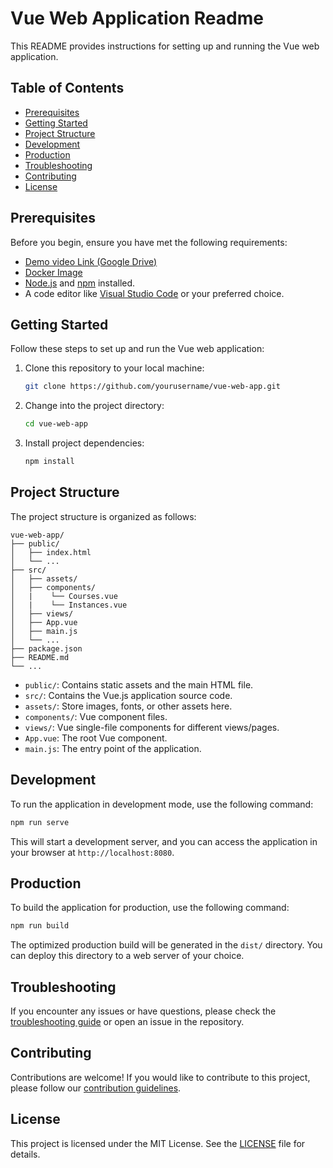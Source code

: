 # Vue Web Application Readme

This README provides instructions for setting up and running the Vue web application.

## Table of Contents

- [Prerequisites](#prerequisites)
- [Getting Started](#getting-started)
- [Project Structure](#project-structure)
- [Development](#development)
- [Production](#production)
- [Troubleshooting](#troubleshooting)
- [Contributing](#contributing)
- [License](#license)

## Prerequisites

Before you begin, ensure you have met the following requirements:
- [Demo video Link (Google Drive)](https://drive.google.com/file/d/11rE5WDDYCnxCOn3JtvigFXOyJKecBCaY/view?usp=sharing)
- [Docker Image](https://hub.docker.com/repository/docker/ineerajrajeev/iitb-vue-app/general)
- [Node.js](https://nodejs.org/) and [npm](https://www.npmjs.com/) installed.
- A code editor like [Visual Studio Code](https://code.visualstudio.com/) or your preferred choice.

## Getting Started

Follow these steps to set up and run the Vue web application:

1. Clone this repository to your local machine:

   ```bash
   git clone https://github.com/yourusername/vue-web-app.git
   ```

2. Change into the project directory:

   ```bash
   cd vue-web-app
   ```

3. Install project dependencies:

   ```bash
   npm install
   ```

## Project Structure

The project structure is organized as follows:

```
vue-web-app/
├── public/
│   ├── index.html
│   └── ...
├── src/
│   ├── assets/
│   ├── components/
│   |    └── Courses.vue
│   |    └── Instances.vue
│   ├── views/
│   ├── App.vue
│   ├── main.js
│   └── ...
├── package.json
├── README.md
└── ...
```

- `public/`: Contains static assets and the main HTML file.
- `src/`: Contains the Vue.js application source code.
- `assets/`: Store images, fonts, or other assets here.
- `components/`: Vue component files.
- `views/`: Vue single-file components for different views/pages.
- `App.vue`: The root Vue component.
- `main.js`: The entry point of the application.

## Development

To run the application in development mode, use the following command:

```bash
npm run serve
```

This will start a development server, and you can access the application in your browser at `http://localhost:8080`.

## Production

To build the application for production, use the following command:

```bash
npm run build
```

The optimized production build will be generated in the `dist/` directory. You can deploy this directory to a web server of your choice.

## Troubleshooting

If you encounter any issues or have questions, please check the [troubleshooting guide](TROUBLESHOOTING.md) or open an issue in the repository.

## Contributing

Contributions are welcome! If you would like to contribute to this project, please follow our [contribution guidelines](CONTRIBUTING.md).

## License

This project is licensed under the MIT License. See the [LICENSE](LICENSE) file for details.
